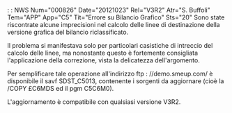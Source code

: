  :  : NWS Num="000826" Date="20121023" Rel="V3R2" Atr="S. Buffoli" Tem="APP" App="C5" Tit="Errore su Bilancio Grafico" Sts="20"
Sono state riscontrate alcune imprecisioni nel calcolo delle linee di destinazione della versione grafica del bilancio riclassificato.

Il problema si manifestava solo per particolari casistiche di intreccio del calcolo delle linee, ma nonostante questo è fortemente consigliata l'applicazione della correzione, vista la delicatezza
dell'argomento.

Per semplificare tale operazione all'indirizzo ftp : //demo.smeup.com/ è disponibile il savf SDST_C5013, contenente i sorgenti da aggiornare (cioè la /COPY £C6MDS ed il pgm C5C6M0).

L'aggiornamento è compatibile con qualsiasi versione V3R2.
